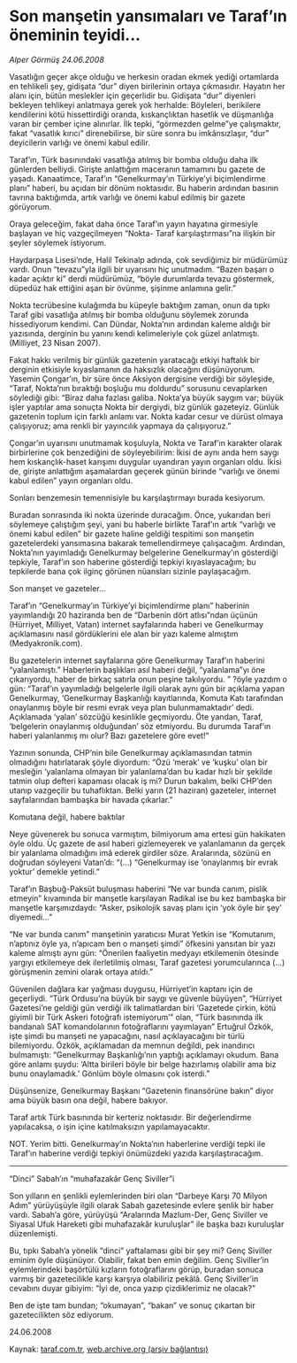 # Son manşetin yansımaları ve Taraf’ın öneminin teyidi...

*Alper Görmüş 24.06.2008*

<div class="yazi">Vasatlığın geçer akçe olduğu ve herkesin oradan ekmek yediği ortamlarda en tehlikeli şey, gidişata “dur” diyen birilerinin ortaya çıkmasıdır. Hayatın her alanı için, bütün meslekler için geçerlidir bu. Gidişata “dur” diyenleri bekleyen tehlikeyi anlatmaya gerek yok herhalde: Böyleleri, berikilere kendilerini kötü hissettirdiği oranda, kıskançlıktan hasetlik ve düşmanlığa varan bir çember içine alınırlar. İlk tepki, “görmezden gelme”ye çalışmaktır, fakat “vasatlık kırıcı” direnebilirse, bir süre sonra bu imkânsızlaşır, “dur” deyicilerin varlığı ve önemi kabul edilir.

Taraf’ın, Türk basınındaki vasatlığa atılmış bir bomba olduğu daha ilk günlerden belliydi. Girişte anlattığım maceranın tamamını bu gazete de yaşadı. Kanaatimce, Taraf’ın “Genelkurmay’ın Türkiye’yi biçimlendirme planı” haberi, bu açıdan bir dönüm noktasıdır. Bu haberin ardından basının tavrına baktığımda, artık varlığı ve önemi kabul edilmiş bir gazete görüyorum.

Oraya geleceğim, fakat daha önce Taraf’ın yayın hayatına girmesiyle başlayan ve hiç vazgeçilmeyen “Nokta- Taraf karşılaştırması”na ilişkin bir şeyler söylemek istiyorum.

Haydarpaşa Lisesi’nde, Halil Tekinalp adında, çok sevdiğimiz bir müdürümüz vardı. Onun “tevazu”yla ilgili bir uyarısını hiç unutmadım. “Bazen başarı o kadar açıktır ki” derdi müdürümüz, “böyle durumlarda tevazu göstermek, düpedüz hak ettiğini aşan bir övünme, şişinme anlamına gelir.”

Nokta tecrübesine kulağımda bu küpeyle baktığım zaman, onun da tıpkı Taraf gibi vasatlığa atılmış bir bomba olduğunu söylemek zorunda hissediyorum kendimi. Can Dündar, Nokta’nın ardından kaleme aldığı bir yazısında, derginin bu yanını kendi kelimeleriyle çok güzel anlatmıştı. (Milliyet, 23 Nisan 2007).

Fakat hakkı verilmiş bir günlük gazetenin yaratacağı etkiyi haftalık bir derginin etkisiyle kıyaslamanın da haksızlık olacağını düşünüyorum. Yasemin Çongar’ın, bir süre önce Aksiyon dergisine verdiği bir söyleşide, “Taraf, Nokta’nın bıraktığı boşluğu mu doldurdu” sorusunu cevaplarken söylediği gibi: 
“Biraz daha fazlası galiba. Nokta’ya büyük saygım var; büyük işler yaptılar ama sonuçta Nokta bir dergiydi, biz günlük gazeteyiz. Günlük gazetenin toplum için farklı anlamı var. Nokta kadar cesur ve dürüst olmaya çalışıyoruz; ama renkli bir yayıncılık yapmaya da çalışıyoruz.”

Çongar’ın uyarısını unutmamak koşuluyla, Nokta ve Taraf’ın karakter olarak birbirlerine çok benzediğini de söyleyebilirim: İkisi de aynı anda hem saygı hem kıskançlık-haset karışımı duygular uyandıran yayın organları oldu. İkisi de, girişte anlattığım aşamalardan geçerek günün birinde “varlığı ve önemi kabul edilen” yayın organları oldu.

Sonları benzemesin temennisiyle bu karşılaştırmayı burada kesiyorum.

Buradan sonrasında iki nokta üzerinde duracağım. Önce, yukarıdan beri söylemeye çalıştığım şeyi, yani bu haberle birlikte Taraf’ın artık “varlığı ve önemi kabul edilen” bir gazete haline geldiği tespitimi son manşetin gazetelerdeki yansımasına bakarak temellendirmeye çalışacağım. Ardından, Nokta’nın yayımladığı Genelkurmay belgelerine Genelkurmay’ın gösterdiği tepkiyle, Taraf’ın son haberine gösterdiği tepkiyi kıyaslayacağım; bu tepkilerde bana çok ilginç görünen nüansları sizinle paylaşacağım.



Son manşet ve gazeteler... 

Taraf’ın “Genelkurmay’ın Türkiye’yi biçimlendirme planı” haberinin yayımlandığı 20 haziranda ben de “Darbenin dört atlısı”ndan üçünün (Hürriyet, Milliyet, Vatan) internet sayfalarında haberi ve Genelkurmay açıklamasını nasıl gördüklerini ele alan bir yazı kaleme almıştım (Medyakronik.com).

Bu gazetelerin internet sayfalarına göre Genelkurmay Taraf’ın haberini “yalanlamıştı.” Haberlerin başlıkları asıl haberi değil, “yalanlama”yı öne çıkarıyordu, haber de birkaç satırla onun peşine takılıyordu. ” ?öyle yazdım o gün:
“Taraf’ın yayımladığı belgelerle ilgili olarak aynı gün bir açıklama yapan Genelkurmay, ‘Genelkurmay Başkanlığı kayıtlarında, Komuta Katı tarafından onaylanmış böyle bir resmi evrak veya plan bulunmamaktadır’ dedi. Açıklamada ‘yalan’ sözcüğü kesinlikle geçmiyordu. Öte yandan, Taraf, ‘belgelerin onaylanmış olduğundan’ söz etmiyordu. Bu durumda Taraf’ın haberi yalanlanmış mı olur? Bazı gazetelere göre evet!”

Yazının sonunda, CHP’nin bile Genelkurmay açıklamasından tatmin olmadığını hatırlatarak şöyle diyordum:
“Özü ‘merak’ ve ‘kuşku’ olan bir mesleğin ‘yalanlama olmayan bir yalanlama’dan bu kadar hızlı bir şekilde tatmin olup defteri kapaması olacak iş mi? Durun bakalım, belki CHP’den utanıp vazgeçilir bu tuhaflıktan. Belki yarın (21 haziran) gazeteler, internet sayfalarından bambaşka bir havada çıkarlar.” 



Komutana değil, habere baktılar

Neye güvenerek bu sonuca varmıştım, bilmiyorum ama ertesi gün hakikaten öyle oldu. Üç gazete de asıl haberi gizlemeyerek ve yalanlamanın da gerçek bir yalanlama olmadığını imâ ederek girdiler söze. Aralarında, sözünü en doğrudan söyleyeni Vatan’dı: “(...) “Genelkurmay ise ‘onaylanmış bir evrak yoktur’ demekle yetindi.”

Taraf’ın Başbuğ-Paksüt buluşması haberini “Ne var bunda canım, pislik etmeyin” kıvamında bir manşetle karşılayan Radikal ise bu kez bambaşka bir manşetle karşımızdaydı: “Asker, psikolojik savaş planı için ‘yok öyle bir şey’ diyemedi...”

“Ne var bunda canım” manşetinin yaratıcısı Murat Yetkin ise “Komutanım, n’aptınız öyle ya, n’apıcam ben o manşeti şimdi” öfkesini yansıtan bir yazı kaleme almıştı aynı gün: “Önerilen faaliyetin medyayı etkilemenin ötesinde yargıyı etkilemeye dek ilerletilmiş olması, Taraf gazetesi yorumcularınca (...) görüşmenin zemini olarak ortaya atıldı.”

Güvenilen dağlara kar yağması duygusu, Hürriyet’in kaptanı için de geçerliydi. “Türk Ordusu’na büyük bir saygı ve güvenle büyüyen”, “Hürriyet Gazetesi’ne geldiği gün verdiği ilk talimatlardan biri ‘Gazetede çirkin, kötü giyimli bir Türk Askeri fotoğrafı istemiyorum’” olan, “Türk basınında ilk bandanalı SAT komandolarının fotoğraflarını yayımlayan” Ertuğrul Özkök, işte şimdi bu manşeti ne yapacağını, nasıl açıklayacağını bir türlü bilemiyordu. Özkök, açıklamadan da memnun değildi, pek inandırıcı bulmamıştı: 
“Genelkurmay Başkanlığı’nın yaptığı açıklamayı okudum. Bana göre anlamı şuydu: ‘Altta birileri böyle bir belge hazırlamış olabilir ama biz bunu onaylamadık.’ Gönlüm böyle olmasını çok isterdi.”

Düşünsenize, Genelkurmay Başkanı “Gazetenin finansörüne bakın” diyor ama büyük basın ona değil, habere bakıyor.

Taraf artık Türk basınında bir kerteriz noktasıdır. Bir değerlendirme yapılacaksa, o işin içine katılmaksızın yapılamayacaktır.

 NOT. Yerim bitti. Genelkurmay’ın Nokta’nın haberlerine verdiği tepki ile Taraf’ın haberine verdiği tepkiyi önümüzdeki yazıda karşılaştıracağım.


*********

“Dinci” Sabah’ın “muhafazakâr Genç Siviller”i

Son yılların en şenlikli eylemlerinden biri olan “Darbeye Karşı 70 Milyon Adım” yürüyüşüyle ilgili olarak Sabah gazetesinde evlere şenlik bir haber vardı. Sabah’a göre, yürüyüşü “Aralarında Mazlum-Der, Genç Siviller ve Siyasal Ufuk Hareketi gibi muhafazakâr kuruluşlar” ile başka bazı kuruluşlar düzenlemişti.

Bu, tıpkı Sabah’a yönelik “dinci” yaftalaması gibi bir şey mi? Genç Siviller eminim öyle düşünüyor. Olabilir, fakat ben emin değilim. Genç Siviller’in eylemlerindeki başörtülü kızların fotoğraflarını görüp, buradan sonuca varmış bir gazetecilikle karşı karşıya olabiliriz pekâlâ. Genç Siviller’in cevabını duyar gibiyim: “İyi de, onca yazıp çizdiklerimiz ne olacak?”

Ben de işte tam bundan; “okumayan”, “bakan” ve sonuç çıkartan bir gazetecilikten söz ediyorum.

24.06.2008</div>

Kaynak: [taraf.com.tr](http://www.taraf.com.tr:80/alper-gormus/makale-son-mansetin-yansimalari-ve-tarafin-oneminin.htm), [web.archive.org (arşiv bağlantısı)](http://web.archive.org/web/20101115130939/http://www.taraf.com.tr:80/alper-gormus/makale-son-mansetin-yansimalari-ve-tarafin-oneminin.htm)
